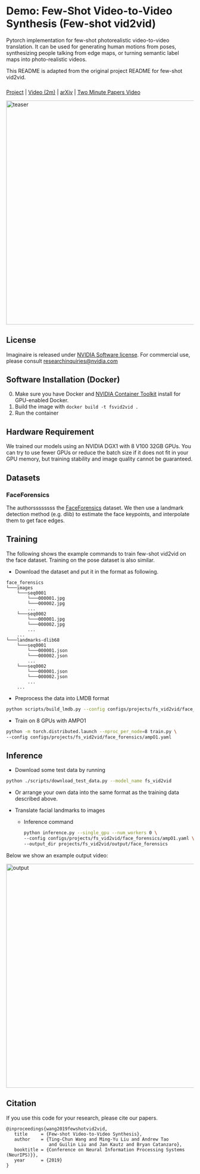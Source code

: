 # Demo: Few-Shot Video-to-Video Synthesis (Few-shot vid2vid)
Pytorch implementation for few-shot photorealistic video-to-video translation. It can be used for generating human motions from poses, synthesizing people talking from edge maps, or turning semantic label maps into photo-realistic videos.

This README is adapted from the original project README for few-shot vid2vid.

###
[Project](https://nvlabs.github.io/few-shot-vid2vid/) |
[Video (2m)](https://youtu.be/8AZBuyEuDqc) |
[arXiv](https://arxiv.org/abs/1910.12713) |
[Two Minute Papers Video](https://youtu.be/4J0cpdR7qec)

<img alt='teaser' src='https://nvlabs.github.io/few-shot-vid2vid/web_gifs/illustration.gif' width='600'/>

## License

Imaginaire is released under [NVIDIA Software license](LICENSE.md).
For commercial use, please consult [researchinquiries@nvidia.com](researchinquiries@nvidia.com)

## Software Installation (Docker)
0. Make sure you have Docker and [NVIDIA Container Toolkit](https://docs.nvidia.com/datacenter/cloud-native/container-toolkit/install-guide.html) install for GPU-enabled Docker.
1. Build the image with `docker build -t fsvid2vid .`
2. Run the container

## Hardware Requirement
We trained our models using an NVIDIA DGX1 with 8 V100 32GB GPUs. You can try to use fewer GPUs or reduce the batch size if it does not fit in your GPU memory, but training stability and image quality cannot be guaranteed.

## Datasets


### FaceForensics
The authorssssssss the [FaceForensics](http://niessnerlab.org/projects/roessler2018faceforensics.html) dataset. We then use a landmark detection method (e.g. dlib) to estimate the face keypoints, and interpolate them to get face edges.


## Training
The following shows the example commands to train few-shot vid2vid on the face dataset. Training on the pose dataset is also similar.
- Download the dataset and put it in the format as following.
```
face_forensics
└───images
    └───seq0001
        └───000001.jpg
        └───000002.jpg
        ...
    └───seq0002
        └───000001.jpg
        └───000002.jpg
        ...
    ...
└───landmarks-dlib68
    └───seq0001
        └───000001.json
        └───000002.json
        ...
    └───seq0002
        └───000001.json
        └───000002.json
        ...
    ...
```

- Preprocess the data into LMDB format

```bash
python scripts/build_lmdb.py --config configs/projects/fs_vid2vid/face_forensics/ampO1.yaml --data_root [PATH_TO_DATA] --output_root datasets/face_forensics/lmdb/[train | val] --paired
```

- Train on 8 GPUs with AMPO1

```bash
python -m torch.distributed.launch --nproc_per_node=8 train.py \
--config configs/projects/fs_vid2vid/face_forensics/ampO1.yaml
```

## Inference
- Download some test data by running

```bash
python ./scripts/download_test_data.py --model_name fs_vid2vid
```

- Or arrange your own data into the same format as the training data described above.

- Translate facial landmarks to images
  - Inference command
    ```bash
    python inference.py --single_gpu --num_workers 0 \
    --config configs/projects/fs_vid2vid/face_forensics/ampO1.yaml \
    --output_dir projects/fs_vid2vid/output/face_forensics
    ```

Below we show an example output video:

<img alt="output" src='001.gif' width='600'/>

## Citation
If you use this code for your research, please cite our papers.

```
@inproceedings{wang2019fewshotvid2vid,
   title     = {Few-shot Video-to-Video Synthesis},
   author    = {Ting-Chun Wang and Ming-Yu Liu and Andrew Tao 
                and Guilin Liu and Jan Kautz and Bryan Catanzaro},   
   booktitle = {Conference on Neural Information Processing Systems (NeurIPS)}},
   year      = {2019}
}
```